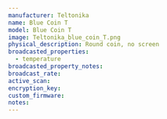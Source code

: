 ```yaml
---
manufacturer: Teltonika
name: Blue Coin T
model: Blue Coin T
image: Teltonika_blue_coin_T.png
physical_description: Round coin, no screen
broadcasted_properties:
  - temperature
broadcasted_property_notes:
broadcast_rate:
active_scan:
encryption_key:
custom_firmware:
notes:
---
```

